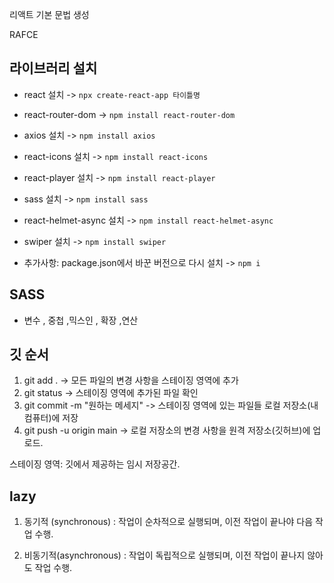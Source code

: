 리액트 기본 문법 생성

RAFCE

## 라이브러리 설치

- react 설치 -> `npx create-react-app 타이틀명`
- react-router-dom -> `npm install react-router-dom`
- axios 설치 -> `npm install axios`
- react-icons 설치 -> `npm install react-icons`
- react-player 설치 -> `npm install react-player`
- sass 설치 -> `npm install sass`
- react-helmet-async 설치 -> `npm install react-helmet-async`
- swiper 설치 -> `npm install swiper`

- 추가사항: package.json에서 바꾼 버전으로 다시 설치 -> `npm i`

## SASS

- 변수 , 중첩 ,믹스인 , 확장 ,연산

## 깃 순서

1. git add . -> 모든 파일의 변경 사항을 스테이징 영역에 추가
2. git status -> 스테이징 영역에 추가된 파일 확인
3. git commit -m "원하는 메세지" -> 스테이징 영역에 있는 파일들 로컬 저장소(내 컴퓨터)에 저장
4. git push -u origin main -> 로컬 저장소의 변경 사항을 원격 저장소(깃허브)에 업로드.

스테이징 영역: 깃에서 제공하는 임시 저장공간.

## lazy

1. 동기적 (synchronous) : 작업이 순차적으로 실행되며, 이전 작업이 끝나야 다음 작업 수행.

2. 비동기적(asynchronous) : 작업이 독립적으로 실행되며, 이전 작업이 끝나지 않아도 작업 수행.
